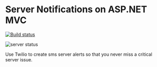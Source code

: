# Server Notifications on ASP.NET MVC

[![Build
status](https://ci.appveyor.com/api/projects/status/s4edbvaqo9yv64o8/branch/master?svg=true)](https://ci.appveyor.com/project/acamino/server-notifications-csharp/branch/master)

![server status](http://howtodocs.s3.amazonaws.com/new-relic-monitor.png "Server
notifications")

Use Twilio to create sms server alerts so that you never miss a critical server
issue.
